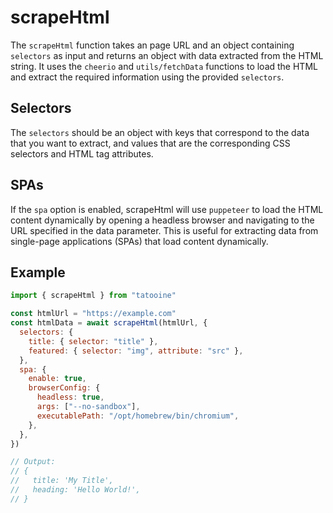 # scrapeHtml

The `scrapeHtml` function takes an page URL and an object containing `selectors` as input and returns an object with data extracted from the HTML string. It uses the `cheerio` and `utils/fetchData` functions to load the HTML and extract the required information using the provided `selectors`.

## Selectors

The `selectors` should be an object with keys that correspond to the data that you want to extract, and values that are the corresponding CSS selectors and HTML tag attributes.

## SPAs

If the `spa` option is enabled, scrapeHtml will use `puppeteer` to load the HTML content dynamically by opening a headless browser and navigating to the URL specified in the data parameter. This is useful for extracting data from single-page applications (SPAs) that load content dynamically.

## Example

```javascript
import { scrapeHtml } from "tatooine"

const htmlUrl = "https://example.com"
const htmlData = await scrapeHtml(htmlUrl, {
  selectors: {
    title: { selector: "title" },
    featured: { selector: "img", attribute: "src" },
  },
  spa: {
    enable: true,
    browserConfig: {
      headless: true,
      args: ["--no-sandbox"],
      executablePath: "/opt/homebrew/bin/chromium",
    },
  },
})

// Output:
// {
//   title: 'My Title',
//   heading: 'Hello World!',
// }
```
